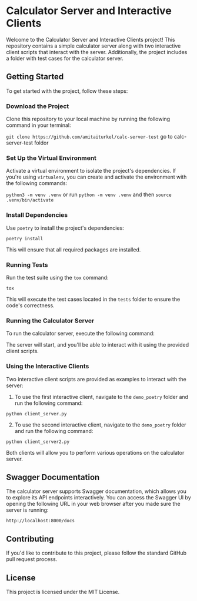 # Calculator Server and Interactive Clients

Welcome to the Calculator Server and Interactive Clients project! This repository contains a simple calculator server along with two interactive client scripts that interact with the server. Additionally, the project includes a folder with test cases for the calculator server.

## Getting Started

To get started with the project, follow these steps:

### Download the Project

Clone this repository to your local machine by running the following command in your terminal:

`git clone https://github.com/amitaiturkel/calc-server-test`
go to calc-server-test foldor 

### Set Up the Virtual Environment

Activate a virtual environment to isolate the project's dependencies. If you're using `virtualenv`, you can create and activate the environment with the following commands:

`python3 -m venv .venv`
or run `python -m venv .venv`
and then
`source .venv/bin/activate`


### Install Dependencies

Use `poetry` to install the project's dependencies:

`poetry install`


This will ensure that all required packages are installed.

### Running Tests

Run the test suite using the `tox` command:

`tox`


This will execute the test cases located in the `tests` folder to ensure the code's correctness.

### Running the Calculator Server

To run the calculator server, execute the following command:


The server will start, and you'll be able to interact with it using the provided client scripts.

### Using the Interactive Clients

Two interactive client scripts are provided as examples to interact with the server:

1. To use the first interactive client, navigate to the `demo_poetry` folder and run the following command:

`python client_server.py`

2. To use the second interactive client, navigate to the `demo_poetry` folder and run the following command:

`python client_server2.py`


Both clients will allow you to perform various operations on the calculator server.

## Swagger Documentation

The calculator server supports Swagger documentation, which allows you to explore its API endpoints interactively. You can access the Swagger UI by opening the following URL in your web browser after you made sure the server is running:

`http://localhost:8000/docs`


## Contributing

If you'd like to contribute to this project, please follow the standard GitHub pull request process.

## License

This project is licensed under the MIT License.
